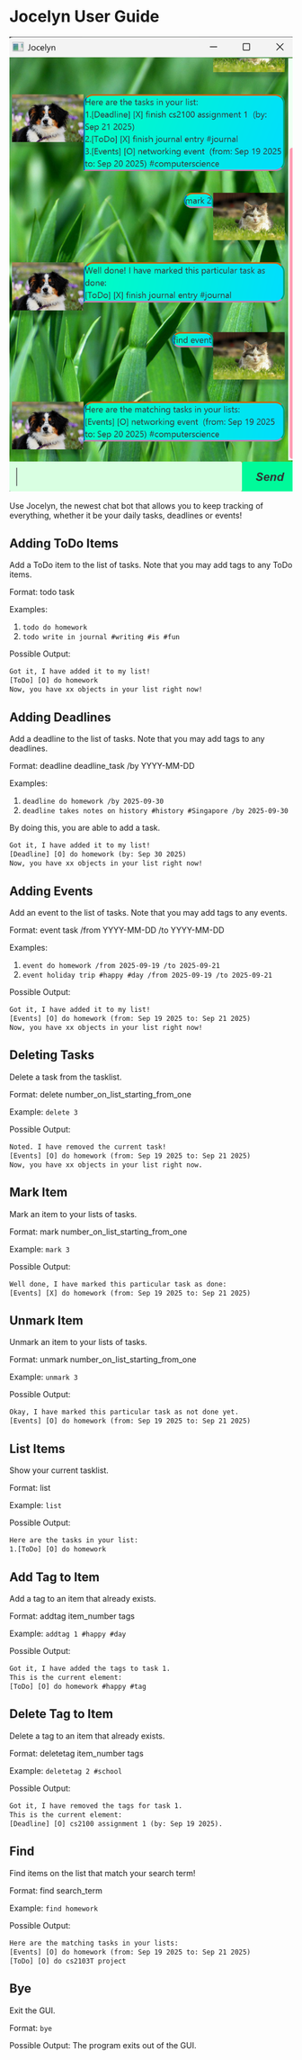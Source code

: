 # Jocelyn User Guide

![img_1.png](img_1.png)

Use Jocelyn, the newest chat bot that allows you 
to keep tracking of everything, whether it be 
your daily tasks, deadlines or events!


## Adding ToDo Items

Add a ToDo item to the list of tasks.
Note that you may add tags to any ToDo items.

Format: todo task

Examples: 
1. `todo do homework`
2. `todo write in journal #writing #is #fun`

Possible Output:
```
Got it, I have added it to my list!
[ToDo] [O] do homework
Now, you have xx objects in your list right now!
```

## Adding Deadlines

Add a deadline to the list of tasks.
Note that you may add tags to any deadlines.

Format: deadline deadline_task /by YYYY-MM-DD

Examples: 
1. `deadline do homework /by 2025-09-30`
2. `deadline takes notes on history #history #Singapore /by 2025-09-30`

By doing this, you are able to add a task.
```
Got it, I have added it to my list!
[Deadline] [O] do homework (by: Sep 30 2025)
Now, you have xx objects in your list right now!
```

## Adding Events 

Add an event to the list of tasks.
Note that you may add tags to any events.

Format: event task /from YYYY-MM-DD /to YYYY-MM-DD

Examples: 
1. `event do homework /from 2025-09-19 /to 2025-09-21`
2. `event holiday trip #happy #day /from 2025-09-19 /to 2025-09-21`

Possible Output:
```
Got it, I have added it to my list!
[Events] [O] do homework (from: Sep 19 2025 to: Sep 21 2025)
Now, you have xx objects in your list right now!
```

## Deleting Tasks

Delete a task from the tasklist.

Format: delete number_on_list_starting_from_one

Example: `delete 3`

Possible Output:
```
Noted. I have removed the current task!
[Events] [O] do homework (from: Sep 19 2025 to: Sep 21 2025)
Now, you have xx objects in your list right now.
```

## Mark Item

Mark an item to your lists of tasks.

Format: mark number_on_list_starting_from_one

Example: `mark 3`

Possible Output:
```
Well done, I have marked this particular task as done:
[Events] [X] do homework (from: Sep 19 2025 to: Sep 21 2025)
```

## Unmark Item

Unmark an item to your lists of tasks.

Format: unmark number_on_list_starting_from_one

Example: `unmark 3`

Possible Output:
```
Okay, I have marked this particular task as not done yet.
[Events] [O] do homework (from: Sep 19 2025 to: Sep 21 2025)
```
## List Items

Show your current tasklist.

Format: list

Example: `list`

Possible Output:
```
Here are the tasks in your list:
1.[ToDo] [O] do homework
```

## Add Tag to Item

Add a tag to an item that already exists.

Format: addtag item_number tags

Example: `addtag 1 #happy #day`

Possible Output:
```
Got it, I have added the tags to task 1.
This is the current element: 
[ToDo] [O] do homework #happy #tag
```
## Delete Tag to Item

Delete a tag to an item that already exists.

Format: deletetag item_number tags

Example: `deletetag 2 #school`

Possible Output:
```
Got it, I have removed the tags for task 1.
This is the current element: 
[Deadline] [O] cs2100 assignment 1 (by: Sep 19 2025).
```

## Find

Find items on the list that match your search term!

Format: find search_term

Example: `find homework`

Possible Output:
```
Here are the matching tasks in your lists:
[Events] [O] do homework (from: Sep 19 2025 to: Sep 21 2025)
[ToDo] [O] do cs2103T project
```
## Bye

Exit the GUI. 

Format: `bye`

Possible Output: 
The program exits out of the GUI.

